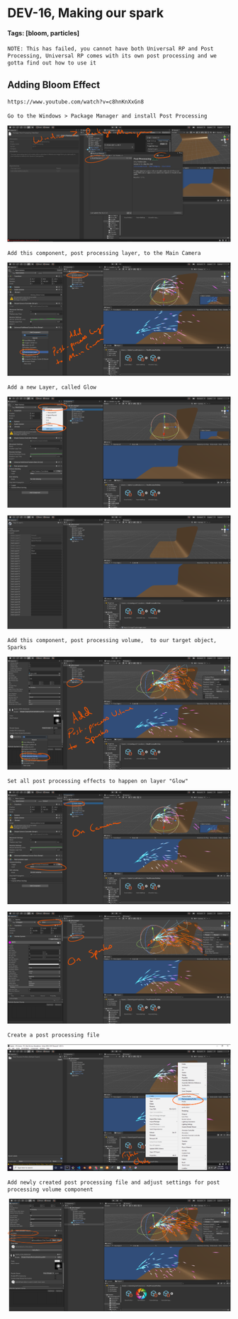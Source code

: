 # DEV-16, Making our spark
#### Tags: [bloom, particles]

    NOTE: This has failed, you cannot have both Universal RP and Post Processing, Universal RP comes with its own post processing and we gotta find out how to use it

## Adding Bloom Effect

    https://www.youtube.com/watch?v=c8hnKnXxGn8

    Go to the Windows > Package Manager and install Post Processing

![](../images/DEV-16/DEV-16-A.png)

    Add this component, post processing layer, to the Main Camera

![](../images/DEV-16/DEV-16-B.png)

    Add a new Layer, called Glow

![](../images/DEV-16/DEV-16-D.png)

![](../images/DEV-16/DEV-16-C.png)

    Add this component, post processing volume,  to our target object, Sparks

![](../images/DEV-16/DEV-16-E.png)

    Set all post processing effects to happen on layer "Glow"
    
![](../images/DEV-16/DEV-16-F.png)

![](../images/DEV-16/DEV-16-G.png)

    Create a post processing file

![](../images/DEV-16/DEV-16-H.png)

    Add newly created post processing file and adjust settings for post processing volume component

![](../images/DEV-16/DEV-16-I.png)